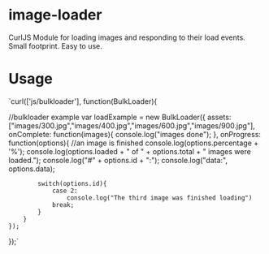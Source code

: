 image-loader
============

CurlJS Module for loading images and responding to their load events. Small footprint. Easy to use.

Usage
=====

`curl(['js/bulkloader'], function(BulkLoader){

  //bulkloader example
	var loadExample = new BulkLoader({
		assets: ["images/300.jpg","images/400.jpg","images/600.jpg","images/900.jpg"],
		onComplete: function(images){
			console.log("images done");
		},
		onProgress: function(options){
			//an image is finished
			console.log(options.percentage + '%');
			console.log(options.loaded + " of " + options.total + " images were loaded.");
			console.log("#" + options.id + ":");
			console.log("data:", options.data);

			switch(options.id){
				case 2:
					console.log("The third image was finished loading")
				break;
			}
		}
	});

});`
  

